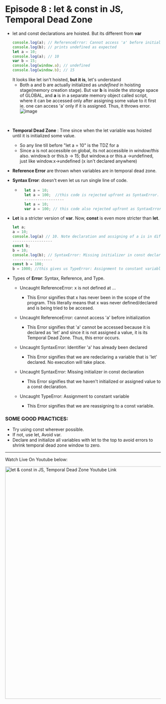 # Episode 8 : let & const in JS, Temporal Dead Zone

* let and const declarations are hoisted. But its different from **var**
    ```js
    console.log(a); // ReferenceError: Cannot access 'a' before initialization
    console.log(b); // prints undefined as expected
    let a = 10;
    console.log(a); // 10
    var b = 15;
    console.log(window.a); // undefined
    console.log(window.b); // 15
    ```
  It looks like let isn't hoisted, **but it is**, let's understand
  * Both a and b are actually initialized as *undefined* in hoisting stage(memory creation stage). But var **b** is inside the storage space of GLOBAL, and **a** is in a separate memory object called script, where it can be accessed only after assigning some value to it first ie. one can access 'a' only if it is assigned. Thus, it throws error.
![image](https://github.com/Rahul-0108/namaste-javascript-notes/assets/53996840/4ced890e-fa09-4ba3-a554-5cb00ebe819e)

<br>

* **Temporal Dead Zone** : Time since when the let variable was hoisted until it is initialized some value. 
    - So any line till before "let a = 10" is the TDZ for a
    - Since a is not accessible on global, its not accessible in *window/this* also. window.b or this.b -> 15; But window.a or this.a ->undefined, just like window.x->undefined (x isn't declared anywhere)

* **Reference Error** are thrown when variables are in temporal dead zone.

* **Syntax Error**:  doesn't even let us run single line of code.

    * ```js
        let a = 10;
        let a = 100;  //this code is rejected upfront as SyntaxError. (duplicate declaration)
        ------------------
        let a = 10;
        var a = 100; // this code also rejected upfront as SyntaxError. (can't use same name in same scope)
        ```

* **Let** is a stricter version of **var**. Now, **const** is even more stricter than **let**.
    ```js
    let a;
    a = 10;
    console.log(a) // 10. Note declaration and assigning of a is in different lines.
    ------------------
    const b;
    b = 10;
    console.log(b); // SyntaxError: Missing initializer in const declaration. (This type of declaration won't work with const. const b = 10 only will work)
    ------------------
    const b = 100;
    b = 1000; //this gives us TypeError: Assignment to constant variable. 
    ```

* Types of **Error**: Syntax, Reference, and Type.

    * Uncaught ReferenceError: x is not defined at ...
        * This Error signifies that x has never been in the scope of the program. This literally means that x was never defined/declared and is being tried to be accesed.

    * Uncaught ReferenceError: cannot access 'a' before initialization
        * This Error signifies that 'a' cannot be accessed because it is declared as 'let' and since it is not assigned a value, it is its Temporal Dead Zone. Thus, this error occurs.

    * Uncaught SyntaxError: Identifier 'a' has already been declared
        * This Error signifies that we are redeclaring a variable that is 'let' declared. No execution will take place.

    * Uncaught SyntaxError: Missing initializer in const declaration
        * This Error signifies that we haven't initialized or assigned value to a const declaration.

    * Uncaught TypeError: Assignment to constant variable
        * This Error signifies that we are reassigning to a const variable.

### SOME GOOD PRACTICES:

* Try using const wherever possible.
* If not, use let, Avoid var.
* Declare and initialize all variables with let to the top to avoid errors to shrink temporal dead zone window to zero.

<hr>

Watch Live On Youtube below:

<a href="https://www.youtube.com/watch?v=BNC6slYCj50&ab_channel=AkshaySaini" target="_blank"><img src="https://img.youtube.com/vi/BNC6slYCj50/0.jpg" width="750"
alt="let & const in JS, Temporal Dead Zone Youtube Link"/></a>
